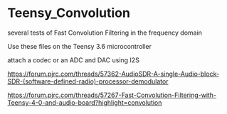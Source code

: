 # Teensy_Convolution
several tests of Fast Convolution Filtering in the frequency domain

Use these files on the Teensy 3.6 microcontroller

attach a codec or an ADC and DAC using I2S

https://forum.pjrc.com/threads/57362-AudioSDR-A-single-Audio-block-SDR-(software-defined-radio)-processor-demodulator

https://forum.pjrc.com/threads/57267-Fast-Convolution-Filtering-with-Teensy-4-0-and-audio-board?highlight=convolution
